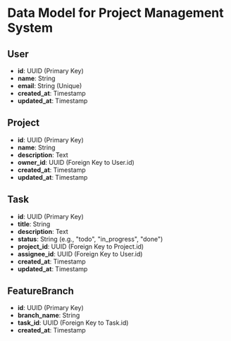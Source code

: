 # Data Model for Project Management System

## User

- **id**: UUID (Primary Key)
- **name**: String
- **email**: String (Unique)
- **created_at**: Timestamp
- **updated_at**: Timestamp

## Project

- **id**: UUID (Primary Key)
- **name**: String
- **description**: Text
- **owner_id**: UUID (Foreign Key to User.id)
- **created_at**: Timestamp
- **updated_at**: Timestamp

## Task

- **id**: UUID (Primary Key)
- **title**: String
- **description**: Text
- **status**: String (e.g., "todo", "in_progress", "done")
- **project_id**: UUID (Foreign Key to Project.id)
- **assignee_id**: UUID (Foreign Key to User.id)
- **created_at**: Timestamp
- **updated_at**: Timestamp

## FeatureBranch

- **id**: UUID (Primary Key)
- **branch_name**: String
- **task_id**: UUID (Foreign Key to Task.id)
- **created_at**: Timestamp
